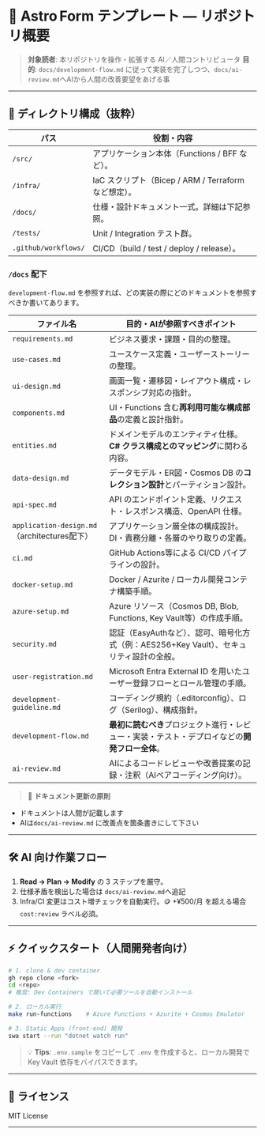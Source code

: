 # 🚀 Astro Form テンプレート — リポジトリ概要

> **対象読者**: 本リポジトリを操作・拡張する AI／人間コントリビュータ
> **目的**: `docs/development-flow.md` に従って実装を完了しつつ、`docs/ai-review.md`へAIから人間の改善要望をあげる事

---

## 📂 ディレクトリ構成（抜粋）

| パス                   | 役割・内容                                          |
| -------------------- | ---------------------------------------------- |
| `/src/`              | アプリケーション本体（Functions / BFF など）。  |
| `/infra/`            | IaC スクリプト（Bicep / ARM / Terraform など想定）。       |
| `/docs/`             | 仕様・設計ドキュメント一式。詳細は下記参照。                         |
| `/tests/`            | Unit / Integration テスト群。                       |
| `.github/workflows/` | CI/CD（build / test / deploy / release）。        |

### `/docs` 配下

`development-flow.md` を参照すれば、どの実装の際にどのドキュメントを参照すべきか書いてあります。

| ファイル名                                    | 目的・AIが参照すべきポイント                                          |
| ---------------------------------------- | -------------------------------------------------------- |
| `requirements.md`                        | ビジネス要求・課題・目的の整理。                              |
| `use-cases.md`                           | ユースケース定義・ユーザーストーリーの整理。                                   |
| `ui-design.md`                           | 画面一覧・遷移図・レイアウト構成・レスポンシブ対応の指針。                            |
| `components.md`                          | UI・Functions 含む**再利用可能な構成部品**の定義と設計指針。                   |
| `entities.md`                            | ドメインモデルのエンティティ仕様。**C# クラス構成とのマッピング**に関わる内容。              |
| `data-design.md`                         | データモデル・ER図・Cosmos DB の**コレクション設計**とパーティション設計。            |
| `api-spec.md`                            | API のエンドポイント定義、リクエスト・レスポンス構造、OpenAPI 仕様。                 |
| `application-design.md`（architectures配下） | アプリケーション層全体の構成設計。DI・責務分離・各層のやり取りの定義。                     |
| `ci.md`                                  | GitHub Actions等による CI/CD パイプラインの設計。                      |
| `docker-setup.md`                        | Docker / Azurite / ローカル開発コンテナ構築手順。                       |
| `azure-setup.md`                         | Azure リソース（Cosmos DB, Blob, Functions, Key Vault等）の作成手順。 |
| `security.md`                            | 認証（EasyAuthなど）、認可、暗号化方式（例：AES256+Key Vault）、セキュリティ設計の全般。 |
| `user-registration.md`                   | Microsoft Entra External ID を用いたユーザー登録フローとロール管理の手順。 |
| `development-guideline.md`               | コーディング規約（.editorconfig）、ログ（Serilog）、構成指針。                |
| `development-flow.md`                    | **最初に読むべき**プロジェクト進行・レビュー・実装・テスト・デプロイなどの**開発フロー全体**。                 |
| `ai-review.md`                           | AIによるコードレビューや改善提案の記録・注釈（AIペアコーディング向け）。                   |


> 🔖 **ドキュメント更新の原則**

- ドキュメントは人間が記載します
- AIは`docs/ai-review.md` に改善点を箇条書きにして下さい

---

## 🛠️ AI 向け作業フロー

1. **Read → Plan → Modify** の 3 ステップを厳守。
2. 仕様矛盾を検出した場合は `docs/ai-review.md`へ追記
3. Infra/CI 変更はコスト増チェックを自動実行。🪙 +¥500/月 を超える場合 `cost:review` ラベル必須。

---

## ⚡ クイックスタート（人間開発者向け）

```bash
# 1. clone & dev container
gh repo clone <fork>
cd <repo>
# 推奨: Dev Containers で開いて必要ツールを自動インストール

# 2. ローカル実行
make run-functions    # Azure Functions + Azurite + Cosmos Emulator

# 3. Static Apps (front-end) 開発
swa start --run "dotnet watch run"
```

> 💡 **Tips**: `.env.sample` をコピーして `.env` を作成すると、ローカル開発で Key Vault 依存をバイパスできます。

---

## 📜 ライセンス

MIT License

---


